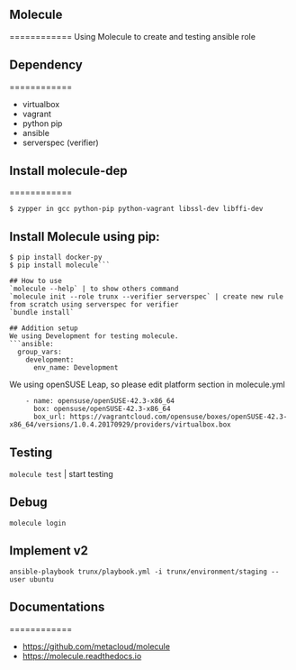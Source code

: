## Molecule
============
Using Molecule to create and testing ansible role

## Dependency
============
* virtualbox
* vagrant
* python pip
* ansible
* serverspec (verifier)

## Install molecule-dep
============
```
$ zypper in gcc python-pip python-vagrant libssl-dev libffi-dev
```

## Install Molecule using pip:
```$ pip install ansible
$ pip install docker-py
$ pip install molecule```

## How to use
`molecule --help` | to show others command  
`molecule init --role trunx --verifier serverspec` | create new rule from scratch using serverspec for verifier  
`bundle install`

## Addition setup
We using Development for testing molecule.
```ansible:
  group_vars:
    development:
      env_name: Development
```
We using openSUSE Leap, so please edit platform section in molecule.yml  
```platforms:
    - name: opensuse/openSUSE-42.3-x86_64
      box: opensuse/openSUSE-42.3-x86_64
      box_url: https://vagrantcloud.com/opensuse/boxes/openSUSE-42.3-x86_64/versions/1.0.4.20170929/providers/virtualbox.box
```

## Testing
`molecule test` | start testing

## Debug  
`molecule login`

## Implement v2
`ansible-playbook trunx/playbook.yml -i trunx/environment/staging --user ubuntu`

## Documentations
============
* https://github.com/metacloud/molecule
* https://molecule.readthedocs.io
